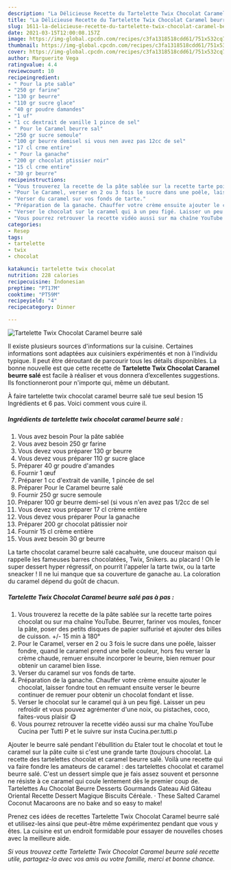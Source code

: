 ```yaml
---
description: "La Délicieuse Recette du Tartelette Twix Chocolat Caramel beurre salé"
title: "La Délicieuse Recette du Tartelette Twix Chocolat Caramel beurre salé"
slug: 1611-la-delicieuse-recette-du-tartelette-twix-chocolat-caramel-beurre-sale
date: 2021-03-15T12:00:08.157Z
image: https://img-global.cpcdn.com/recipes/c3fa1318518cdd61/751x532cq70/tartelette-twix-chocolat-caramel-beurre-sale-photo-principale-de-la-recette.jpg
thumbnail: https://img-global.cpcdn.com/recipes/c3fa1318518cdd61/751x532cq70/tartelette-twix-chocolat-caramel-beurre-sale-photo-principale-de-la-recette.jpg
cover: https://img-global.cpcdn.com/recipes/c3fa1318518cdd61/751x532cq70/tartelette-twix-chocolat-caramel-beurre-sale-photo-principale-de-la-recette.jpg
author: Marguerite Vega
ratingvalue: 4.4
reviewcount: 10
recipeingredient:
- " Pour la pte sable"
- "250 gr farine"
- "130 gr beurre"
- "110 gr sucre glace"
- "40 gr poudre damandes"
- "1 uf"
- "1 cc dextrait de vanille 1 pince de sel"
- " Pour le Caramel beurre sal"
- "250 gr sucre semoule"
- "100 gr beurre demisel si vous nen avez pas 12cc de sel"
- "17 cl crme entire"
- " Pour la ganache"
- "200 gr chocolat ptissier noir"
- "15 cl crme entire"
- "30 gr beurre"
recipeinstructions:
- "Vous trouverez la recette de la pâte sablée sur la recette tarte poires chocolat ou sur ma chaîne YouTube. Beurrer, fariner vos moules, foncer la pâte, poser des petits disques de papier sulfurisé et ajouter des billes de cuisson. +/- 15 min à 180°"
- "Pour le Caramel, verser en 2 ou 3 fois le sucre dans une poêle, laisser fondre, quand le caramel prend une belle couleur, hors feu verser la crème chaude, remuer ensuite incorporer le beurre, bien remuer pour obtenir un caramel bien lisse."
- "Verser du caramel sur vos fonds de tarte."
- "Préparation de la ganache. Chauffer votre crème ensuite ajouter le chocolat, laisser fondre tout en remuant ensuite verser le beurre continuer de remuer pour obtenir un chocolat fondant et lisse."
- "Verser le chocolat sur le caramel qui à un peu figé. Laisser un peu refroidir et vous pouvez agrémenter d&#39;une noix, ou pistaches, coco, faites-vous plaisir 😋"
- "Vous pourrez retrouver la recette vidéo aussi sur ma chaîne YouTube Cucina per Tutti P et le suivre sur insta Cucina.per.tutti.p"
categories:
- Resep
tags:
- tartelette
- twix
- chocolat

katakunci: tartelette twix chocolat 
nutrition: 228 calories
recipecuisine: Indonesian
preptime: "PT17M"
cooktime: "PT59M"
recipeyield: "4"
recipecategory: Dinner

---
```



![Tartelette Twix Chocolat Caramel beurre salé](https://img-global.cpcdn.com/recipes/c3fa1318518cdd61/751x532cq70/tartelette-twix-chocolat-caramel-beurre-sale-photo-principale-de-la-recette.jpg)

Il existe plusieurs sources d'informations sur la cuisine. Certaines informations sont adaptées aux cuisiniers expérimentés et non à l'individu typique. Il peut être déroutant de parcourir tous les détails disponibles. La bonne nouvelle est que cette recette de <strong> Tartelette Twix Chocolat Caramel beurre salé </strong> est facile à réaliser et vous donnera d’excellentes suggestions. Ils fonctionneront pour n'importe qui, même un débutant.

<!--inarticleads1-->

À faire tartelette twix chocolat caramel beurre salé tue seul besion 15 Ingrédients et 6 pas. Voici comment vous cuire il.

##### Ingrédients de tartelette twix chocolat caramel beurre salé :

1. Vous avez besoin  Pour la pâte sablée
1. Vous avez besoin 250 gr farine
1. Vous devez vous préparer 130 gr beurre
1. Vous devez vous préparer 110 gr sucre glace
1. Préparer 40 gr poudre d&#39;amandes
1. Fournir 1 œuf
1. Préparer 1 cc d&#39;extrait de vanille, 1 pincée de sel
1. Préparer  Pour le Caramel beurre salé
1. Fournir 250 gr sucre semoule
1. Préparer 100 gr beurre demi-sel (si vous n&#39;en avez pas 1/2cc de sel
1. Vous devez vous préparer 17 cl crème entière
1. Vous devez vous préparer  Pour la ganache
1. Préparer 200 gr chocolat pâtissier noir
1. Fournir 15 cl crème entière
1. Vous avez besoin 30 gr beurre


La tarte chocolat caramel beurre salé cacahuète, une douceur maison qui rappelle les fameuses barres chocolatées, Twix, Snikers. au placard ! Oh le super dessert hyper régressif, on pourrit l&#39;appeler la tarte twix, ou la tarte sneacker ! Il ne lui manque que sa couverture de ganache au. La coloration du caramel dépend du goût de chacun. 

<!--inarticleads2-->

##### Tartelette Twix Chocolat Caramel beurre salé pas à pas :

1. Vous trouverez la recette de la pâte sablée sur la recette tarte poires chocolat ou sur ma chaîne YouTube. Beurrer, fariner vos moules, foncer la pâte, poser des petits disques de papier sulfurisé et ajouter des billes de cuisson. +/- 15 min à 180°
1. Pour le Caramel, verser en 2 ou 3 fois le sucre dans une poêle, laisser fondre, quand le caramel prend une belle couleur, hors feu verser la crème chaude, remuer ensuite incorporer le beurre, bien remuer pour obtenir un caramel bien lisse.
1. Verser du caramel sur vos fonds de tarte.
1. Préparation de la ganache. Chauffer votre crème ensuite ajouter le chocolat, laisser fondre tout en remuant ensuite verser le beurre continuer de remuer pour obtenir un chocolat fondant et lisse.
1. Verser le chocolat sur le caramel qui à un peu figé. Laisser un peu refroidir et vous pouvez agrémenter d&#39;une noix, ou pistaches, coco, faites-vous plaisir 😋
1. Vous pourrez retrouver la recette vidéo aussi sur ma chaîne YouTube Cucina per Tutti P et le suivre sur insta Cucina.per.tutti.p


Ajouter le beurre salé pendant l&#39;ébullition du Etaler tout le chocolat et tout le caramel sur la pâte cuite si c&#39;est une grande tarte (toujours chocolat. La recette des tartelettes chocolat et caramel beurre salé. Voilà une recette qui va faire fondre les amateurs de caramel : des tartelettes chocolat et caramel beurre salé. C&#39;est un dessert simple que je fais assez souvent et personne ne résiste à ce caramel qui coule lentement dès le premier coup de. Tartelettes Au Chocolat Beurre Desserts Gourmands Gateau Aid Gâteau Oriental Recette Dessert Magique Biscuits Céréale. · These Salted Caramel Coconut Macaroons are no bake and so easy to make! 

<!--inarticleads1-->

<p>
Prenez ces idées de recettes Tartelette Twix Chocolat Caramel beurre salé et utilisez-les ainsi que peut-être même expérimentez pendant que vous y êtes. La cuisine est un endroit formidable pour essayer de nouvelles choses avec la meilleure aide.
</p>

<p>
<i>Si vous trouvez cette Tartelette Twix Chocolat Caramel beurre salé recette utile, partagez-la avec vos amis ou votre famille, merci et bonne chance.</i>
</p>
